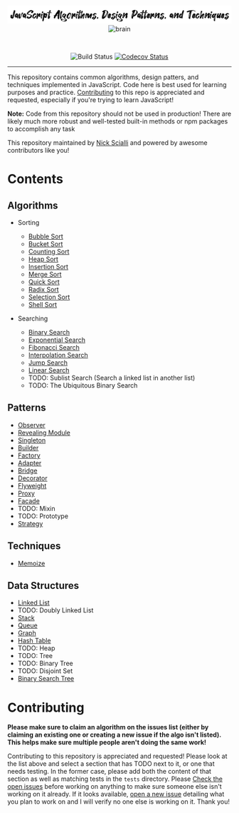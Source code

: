 <div align="center">

<img src="https://raw.githubusercontent.com/nas5w/javascript-patterns/master/logo.png" alt="JavaScript Algorithms, Design Patterns, and Techniques" />

<img src="https://raw.githubusercontent.com/nas5w/javascript-patterns/master/brain.jpg" alt="brain" />

&nbsp;

![Build Status](https://travis-ci.org/nas5w/javascript-patterns.svg?branch=master)
[![Codecov Status](https://codecov.io/gh/nas5w/javascript-patterns/branch/master/graph/badge.svg)](https://codecov.io/gh/nas5w/javascript-patterns/branch/master)

</div>

<hr />

This repository contains common algorithms, design patters, and techniques implemented in JavaScript. Code here is best used for learning purposes and practice. [Contributing](#Contributing) to this repo is appreciated and requested, especially if you're trying to learn JavaScript!

**Note:** Code from this repository should not be used in production! There are likely much more robust and well-tested built-in methods or npm packages to accomplish any task

This repository maintained by [Nick Scialli](https://twitter.com/nas5w) and powered by awesome contributors like you!

# Contents

## Algorithms

- Sorting

  - [Bubble Sort](/src/algorithms/sorting/bubbleSort.js)
  - [Bucket Sort](/src/algorithms/sorting/bucketSort.js)
  - [Counting Sort](/src/algorithms/sorting/countingSort.js)
  - [Heap Sort](/src/algorithms/sorting/heapSort.js)
  - [Insertion Sort](/src/algorithms/sorting/insertionSort.js)
  - [Merge Sort](/src/algorithms/sorting/mergeSort.js)
  - [Quick Sort](/src/algorithms/sorting/quickSort.js)
  - [Radix Sort](/src/algorithms/sorting/radixSort.js)
  - [Selection Sort](/src/algorithms/sorting/selectionSort.js)
  - [Shell Sort](/src/algorithms/sorting/shellSort.js)

- Searching

  - [Binary Search](/src/algorithms/searching/binarySearch.js)
  - [Exponential Search](/src/algorithms/searching/exponentialSearch.js)
  - [Fibonacci Search](/src/algorithms/searching/fibonacciSearch.js)
  - [Interpolation Search](/src/algorithms/searching/interpolationSearch.js)
  - [Jump Search](/src/algorithms/searching/jumpSearch.js)
  - [Linear Search](/src/algorithms/searching/linearSearch.js)
  - TODO: Sublist Search (Search a linked list in another list)
  - TODO: The Ubiquitous Binary Search

## Patterns

- [Observer](/src/patterns/behavioral/observer.js)
- [Revealing Module](/src/patterns/structural/revealing-module.js)
- [Singleton](/src/patterns/creational/singleton.js)
- [Builder](/src/patterns/creational/builder.js)
- [Factory](/src/patterns/factory.js)
- [Adapter](/src/patterns/structural/adapter/adapter.js)
- [Bridge](/src/patterns/structural/bridge.js)
- [Decorator](/src/patterns/structural/decorator.js)
- [Flyweight](/src/patterns/flyweight.js)
- [Proxy](/src/patterns/proxy.js)
- [Facade](/src/patterns/facade.js)
- TODO: Mixin
- TODO: Prototype
- [Strategy](/src/patterns/behavioral/strategy.js)

## Techniques

- [Memoize](/src/techniques/memoize.js)

## Data Structures

- [Linked List](/src/dataStructures/linkedList.js)
- TODO: Doubly Linked List
- [Stack](/src/dataStructures/Stack.js)
- [Queue](/src/dataStructures/queue.js)
- [Graph](/src/dataStructures/graph.js)
- [Hash Table](/src/dataStructures/hashTable.js)
- TODO: Heap
- TODO: Tree
- TODO: Binary Tree
- TODO: Disjoint Set
- [Binary Search Tree](/src/dataStructures/binarySearchTree.js)

# Contributing

**Please make sure to claim an algorithm on the issues list (either by claiming an existing one or creating a new issue if the algo isn't listed). This helps make sure multiple people aren't doing the same work!**

Contributing to this repository is appreciated and requested! Please look at the list above and select a section that has TODO next to it, or one that needs testing. In the former case, please add both the content of that section as well as matching tests in the `tests` directory. Please [Check the open issues](https://github.com/nas5w/javascript-patterns/issues) before working on anything to make sure someone else isn't working on it already. If it looks available, [open a new issue](https://github.com/nas5w/javascript-patterns/issues/new) detailing what you plan to work on and I will verify no one else is working on it. Thank you!
